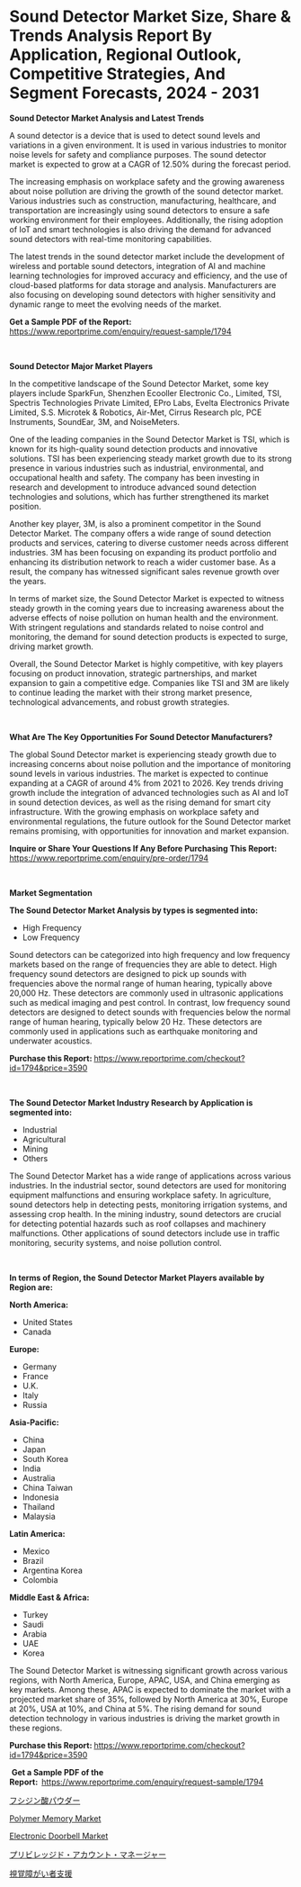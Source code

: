 <p><h1>Sound Detector Market Size, Share & Trends Analysis Report By Application, Regional Outlook, Competitive Strategies, And Segment Forecasts, 2024 - 2031</h1></p><p><strong>Sound Detector Market Analysis and Latest Trends</strong></p>
<p><p>A sound detector is a device that is used to detect sound levels and variations in a given environment. It is used in various industries to monitor noise levels for safety and compliance purposes. The sound detector market is expected to grow at a CAGR of 12.50% during the forecast period.</p><p>The increasing emphasis on workplace safety and the growing awareness about noise pollution are driving the growth of the sound detector market. Various industries such as construction, manufacturing, healthcare, and transportation are increasingly using sound detectors to ensure a safe working environment for their employees. Additionally, the rising adoption of IoT and smart technologies is also driving the demand for advanced sound detectors with real-time monitoring capabilities.</p><p>The latest trends in the sound detector market include the development of wireless and portable sound detectors, integration of AI and machine learning technologies for improved accuracy and efficiency, and the use of cloud-based platforms for data storage and analysis. Manufacturers are also focusing on developing sound detectors with higher sensitivity and dynamic range to meet the evolving needs of the market.</p></p>
<p><strong>Get a Sample PDF of the Report:&nbsp;</strong> <a href="https://www.reportprime.com/enquiry/request-sample/1794">https://www.reportprime.com/enquiry/request-sample/1794</a></p>
<p>&nbsp;</p>
<p><strong>Sound Detector Major Market Players</strong></p>
<p><p>In the competitive landscape of the Sound Detector Market, some key players include SparkFun, Shenzhen Ecooller Electronic Co., Limited, TSI, Spectris Technologies Private Limited, EPro Labs, Evelta Electronics Private Limited, S.S. Microtek & Robotics, Air-Met, Cirrus Research plc, PCE Instruments, SoundEar, 3M, and NoiseMeters.</p><p>One of the leading companies in the Sound Detector Market is TSI, which is known for its high-quality sound detection products and innovative solutions. TSI has been experiencing steady market growth due to its strong presence in various industries such as industrial, environmental, and occupational health and safety. The company has been investing in research and development to introduce advanced sound detection technologies and solutions, which has further strengthened its market position.</p><p>Another key player, 3M, is also a prominent competitor in the Sound Detector Market. The company offers a wide range of sound detection products and services, catering to diverse customer needs across different industries. 3M has been focusing on expanding its product portfolio and enhancing its distribution network to reach a wider customer base. As a result, the company has witnessed significant sales revenue growth over the years.</p><p>In terms of market size, the Sound Detector Market is expected to witness steady growth in the coming years due to increasing awareness about the adverse effects of noise pollution on human health and the environment. With stringent regulations and standards related to noise control and monitoring, the demand for sound detection products is expected to surge, driving market growth.</p><p>Overall, the Sound Detector Market is highly competitive, with key players focusing on product innovation, strategic partnerships, and market expansion to gain a competitive edge. Companies like TSI and 3M are likely to continue leading the market with their strong market presence, technological advancements, and robust growth strategies.</p></p>
<p>&nbsp;</p>
<p><strong>What Are The Key Opportunities For Sound Detector Manufacturers?</strong></p>
<p><p>The global Sound Detector market is experiencing steady growth due to increasing concerns about noise pollution and the importance of monitoring sound levels in various industries. The market is expected to continue expanding at a CAGR of around 4% from 2021 to 2026. Key trends driving growth include the integration of advanced technologies such as AI and IoT in sound detection devices, as well as the rising demand for smart city infrastructure. With the growing emphasis on workplace safety and environmental regulations, the future outlook for the Sound Detector market remains promising, with opportunities for innovation and market expansion.</p></p>
<p><strong>Inquire or Share Your Questions If Any Before Purchasing This Report:</strong> <a href="https://www.reportprime.com/enquiry/pre-order/1794">https://www.reportprime.com/enquiry/pre-order/1794</a></p>
<p>&nbsp;</p>
<p><strong>Market Segmentation</strong></p>
<p><strong>The Sound Detector Market Analysis by types is segmented into:</strong></p>
<p><ul><li>High Frequency</li><li>Low Frequency</li></ul></p>
<p><p>Sound detectors can be categorized into high frequency and low frequency markets based on the range of frequencies they are able to detect. High frequency sound detectors are designed to pick up sounds with frequencies above the normal range of human hearing, typically above 20,000 Hz. These detectors are commonly used in ultrasonic applications such as medical imaging and pest control. In contrast, low frequency sound detectors are designed to detect sounds with frequencies below the normal range of human hearing, typically below 20 Hz. These detectors are commonly used in applications such as earthquake monitoring and underwater acoustics.</p></p>
<p><strong>Purchase this Report:&nbsp;</strong><a href="https://www.reportprime.com/checkout?id=1794&price=3590">https://www.reportprime.com/checkout?id=1794&price=3590</a></p>
<p>&nbsp;</p>
<p><strong>The Sound Detector Market Industry Research by Application is segmented into:</strong></p>
<p><ul><li>Industrial</li><li>Agricultural</li><li>Mining</li><li>Others</li></ul></p>
<p><p>The Sound Detector Market has a wide range of applications across various industries. In the industrial sector, sound detectors are used for monitoring equipment malfunctions and ensuring workplace safety. In agriculture, sound detectors help in detecting pests, monitoring irrigation systems, and assessing crop health. In the mining industry, sound detectors are crucial for detecting potential hazards such as roof collapses and machinery malfunctions. Other applications of sound detectors include use in traffic monitoring, security systems, and noise pollution control.</p></p>
<p>&nbsp;</p>
<p><strong>In terms of Region, the Sound Detector Market Players available by Region are:</strong></p>
<p>
    <p> <strong> North America: </strong>
        <ul>
            <li>United States</li>
            <li>Canada</li>
        </ul>
        </p> 
    <p> <strong> Europe: </strong>
        <ul>
            <li>Germany</li>
            <li>France</li>
            <li>U.K.</li>
            <li>Italy</li>
            <li>Russia</li>
        </ul>
        </p> 
    <p> <strong> Asia-Pacific: </strong>
        <ul>
            <li>China</li>
            <li>Japan</li>
            <li>South Korea</li>
            <li>India</li>
            <li>Australia</li>
            <li>China Taiwan</li>
            <li>Indonesia</li>
            <li>Thailand</li>
            <li>Malaysia</li>
        </ul>
        </p> 
    <p> <strong> Latin America: </strong>
        <ul>
            <li>Mexico</li>
            <li>Brazil</li>
            <li>Argentina Korea</li>
            <li>Colombia</li>
        </ul>
        </p> 
    <p> <strong> Middle East & Africa: </strong>
        <ul>
            <li>Turkey</li>
            <li>Saudi</li>
            <li>Arabia</li>
            <li>UAE</li>
            <li>Korea</li>
        </ul>
    </p>
    </p>
<p><p>The Sound Detector Market is witnessing significant growth across various regions, with North America, Europe, APAC, USA, and China emerging as key markets. Among these, APAC is expected to dominate the market with a projected market share of 35%, followed by North America at 30%, Europe at 20%, USA at 10%, and China at 5%. The rising demand for sound detection technology in various industries is driving the market growth in these regions.</p></p>
<p><strong>Purchase this Report: </strong><a href="https://www.reportprime.com/checkout?id=1794&price=3590">https://www.reportprime.com/checkout?id=1794&price=3590</a></p>
<p>&nbsp;<strong>Get a Sample PDF of the Report:&nbsp;&nbsp;</strong><a href="https://www.reportprime.com/enquiry/request-sample/1794">https://www.reportprime.com/enquiry/request-sample/1794</a></p>
<p><strong></strong></p>
<p><p><a href="https://github.com/RodHoppe07/Market-Research-Report-List-1/blob/main/786490910285.md">フシジン酸パウダー</a></p><p><a href="https://github.com/CliffMedina6/Market-Research-Report-List-4/blob/main/polymer-memory-market.md">Polymer Memory Market</a></p><p><a href="https://github.com/provorikovar/Market-Research-Report-List-3/blob/main/electronic-doorbell-market.md">Electronic Doorbell Market</a></p><p><a href="https://medium.com/@durgin521/%E7%89%B9%E6%A8%A9%E3%82%A2%E3%82%AB%E3%82%A6%E3%83%B3%E3%83%88%E3%83%9E%E3%83%8D%E3%83%BC%E3%82%B8%E3%83%A3%E3%83%BC%E3%83%9E%E3%83%BC%E3%82%B1%E3%83%83%E3%83%88%E8%AA%BF%E6%9F%BB%E3%83%AC%E3%83%9D%E3%83%BC%E3%83%88-%E6%AD%B4%E5%8F%B2%E3%81%8A%E3%82%88%E3%81%B32024%E5%B9%B4%E3%81%8B%E3%82%892031%E5%B9%B4%E3%81%AE%E4%BA%88%E6%B8%AC-3f9ec36fddb0">プリビレッジド・アカウント・マネージャー</a></p><p><a href="https://github.com/laurenreichert/Market-Research-Report-List-1/blob/main/710659310284.md">視覚障がい者支援</a></p></p>